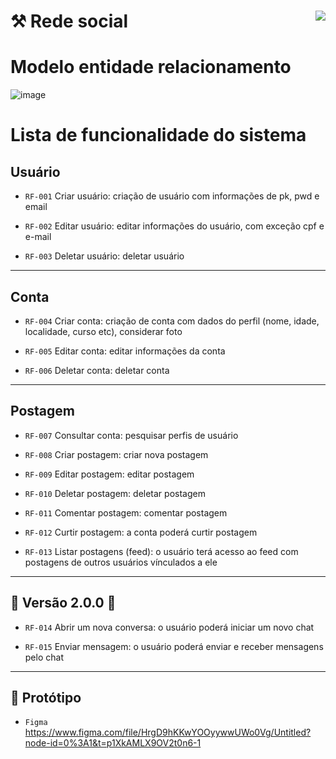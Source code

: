<h1>⚒️ Rede social
  <img align="right" src="http://img.shields.io/static/v1?label=STATUS&message=EM%20DESENVOLVIMENTO&color=GREEN&style=for-the-badge"/>
</h1>

# Modelo entidade relacionamento
![image](https://github.com/ViniciusC01/projeto-integrador-rede-social/blob/dev/src/main/modelo-entidade-relacionamento/modelo_imagem.PNG)

# Lista de funcionalidade do sistema
## Usuário

- `RF-001`	Criar usuário:	criação de usuário com informações de pk, pwd e email

- `RF-002`	Editar usuário:	editar informações do usuário, com exceção cpf e e-mail

- `RF-003`	Deletar usuário:	deletar usuário

<hr>

## Conta

- `RF-004`	Criar conta:	criação de conta com dados do perfil (nome, idade, localidade, curso etc), considerar foto

- `RF-005`	Editar conta:	editar informações da conta

- `RF-006`	Deletar conta:	deletar conta

<hr>

## Postagem

- `RF-007`	Consultar conta:	pesquisar perfis de usuário

- `RF-008`	Criar postagem:	criar nova postagem

- `RF-009`	Editar postagem:	editar postagem

- `RF-010`	Deletar postagem:	deletar postagem

- `RF-011`	Comentar postagem:	comentar postagem

- `RF-012`	Curtir postagem:	a conta poderá curtir postagem

- `RF-013`	Listar postagens (feed):	o usuário terá acesso ao feed com postagens de outros usuários vínculados a ele

<hr>

## 🚧 Versão 2.0.0 🚧

- `RF-014`	Abrir um nova conversa:	o usuário poderá iniciar um novo chat

- `RF-015`	Enviar mensagem:	o usuário poderá enviar e receber mensagens pelo chat

<hr>

## :pencil: Protótipo

- `Figma` https://www.figma.com/file/HrgD9hKKwYOOyywwUWo0Vg/Untitled?node-id=0%3A1&t=p1XkAMLX9OV2t0n6-1
